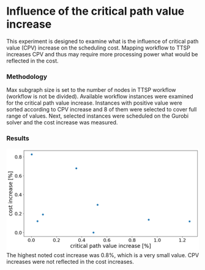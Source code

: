 # Influence of the critical path value increase

This experiment is designed to examine what is the influence of critical path value (CPV) increase
on the scheduling cost. Mapping workflow to TTSP increases CPV and thus may require more
processing power what would be reflected in the cost.

### Methodology

Max subgraph size is set to the number of nodes in TTSP workflow (workflow is not be divided). Available workflow
instances were examined for the critical path value increase. Instances
with positive value were sorted according to CPV increase and 8 of them were selected to
cover full range of values. Next, selected instances were scheduled on the Gurobi solver and
the cost increase was measured.

### Results

![experiment results](./cpv_impact.png)
The highest noted cost increase was 0.8%, which is a very small value. CPV increases were not reflected in the cost
increases.
